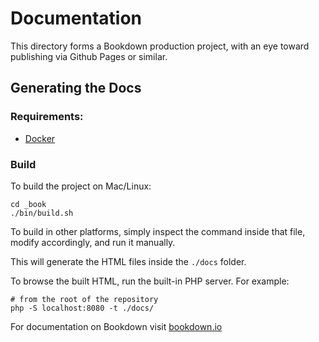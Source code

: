 # Documentation

This directory forms a Bookdown production project, with an eye toward publishing via Github Pages or similar.

## Generating the Docs

### Requirements:
* [Docker](https://www.docker.com/)

### Build
To build the project on Mac/Linux:

    cd _book
    ./bin/build.sh

To build in other platforms, simply inspect the command inside that file, modify accordingly, and run it manually.

This will generate the HTML files inside the `./docs` folder.

To browse the built HTML, run the built-in PHP server. For example:

    # from the root of the repository
    php -S localhost:8080 -t ./docs/

For documentation on Bookdown visit [bookdown.io](http://bookdown.io)
